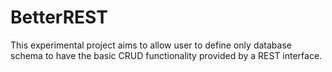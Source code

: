 # BetterREST

This experimental project aims to allow user to define only database schema to have
the basic CRUD functionality provided by a REST interface.
